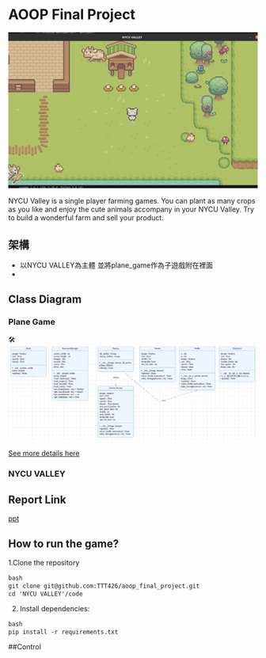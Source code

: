 # AOOP Final Project
![image](https://github.com/TTT426/aoop_final_project/blob/main/reference/NYCU_Valley.png)

NYCU Valley is a single player farming games. You can plant as many crops as you like and enjoy the cute animals accompany in your NYCU Valley. Try to build a wonderful farm and sell your product.

## 架構
- 以NYCU VALLEY為主體 並將plane_game作為子遊戲附在裡面
- 
## Class Diagram
### Plane Game
🛠️
![img](reference/class_diagram1.png)

[See more details here](https://lucid.app/lucidchart/92c029b0-b6c8-464c-aa2a-790c3bee1c45/edit?viewport_loc=-1664%2C-1778%2C3074%2C1660%2C0_0&invitationId=inv_135f1ff5-3c28-4422-b8c8-b278b6b06117)
### NYCU VALLEY

## Report Link
[ppt](https://www.canva.com/design/DAGbKZRHVXk/pSW3tnpWlCMot5XB4sFIYg/edit?utm_content=DAGbKZRHVXk&utm_campaign=designshare&utm_medium=link2&utm_source=sharebutton)

## How to run the game?
1.Clone the repository
```
bash
git clone git@github.com:TTT426/aoop_final_project.git
cd 'NYCU VALLEY'/code
```

2. Install dependencies:
```
bash
pip install -r requirements.txt
```
##Control


